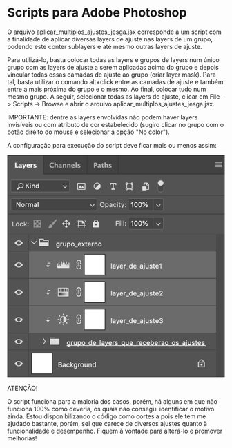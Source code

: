 # Scripts para Adobe Photoshop


O arquivo aplicar_multiplos_ajustes_jesga.jsx corresponde a um script com a finalidade de aplicar diversas layers de ajuste nas layers de um grupo, podendo este conter sublayers e até mesmo outras layers de ajuste.

Para utilizá-lo, basta colocar todas as layers e grupos de layers num único grupo com as layers de ajuste a serem aplicadas acima do grupo e depois vincular todas essas camadas de ajuste ao grupo (criar layer mask). Para tal, basta utilizar o comando alt+click entre as camadas de ajuste e também entre a mais próxima do grupo e o mesmo. Ao final, colocar tudo num mesmo grupo. A seguir, selecionar todas as layers de ajuste, clicar em File -> Scripts -> Browse e abrir o arquivo aplicar_multiplos_ajustes_jesga.jsx.

IMPORTANTE: dentre as layers envolvidas não podem haver layers invisíveis ou com atributo de cor estabelecido (sugiro clicar no grupo com o botão direito do mouse e selecionar a opção "No color").

A configuração para execução do script deve ficar mais ou menos assim:

![alt text](https://github.com/machadojeh/scripts_photoshop/blob/main/imgs/config_layers.png?raw=true)

ATENÇÃO!

O script funciona para a maioria dos casos, porém, há alguns em que não funciona 100% como deveria, os quais não consegui identificar o motivo ainda. Estou disponibilizando o código como cortesia pois ele tem me ajudado bastante, porém, sei que carece de diversos ajustes quanto à funcionalidade e desempenho. Fiquem à vontade para alterá-lo e promover melhorias!



